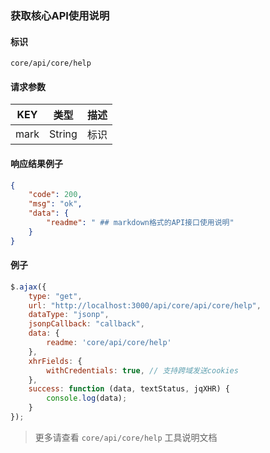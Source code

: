 
### 获取核心API使用说明

#### 标识

`core/api/core/help`

#### 请求参数

| KEY  | 类型   | 描述 |
| ---- | ------ | ---- |
| mark | String | 标识 |

#### 响应结果例子

```json
{
	"code": 200,
	"msg": "ok",
	"data": {
		"readme": " ## markdown格式的API接口使用说明"
	}
}

```

#### 例子

```javascript
$.ajax({
	type: "get",
	url: "http://localhost:3000/api/core/api/core/help",
	dataType: "jsonp",
	jsonpCallback: "callback",
	data: {
		readme: 'core/api/core/help'
	},
	xhrFields: {
		withCredentials: true, // 支持跨域发送cookies
	},
	success: function (data, textStatus, jqXHR) {
		console.log(data);
	}
});
```

> 更多请查看 `core/api/core/help` 工具说明文档